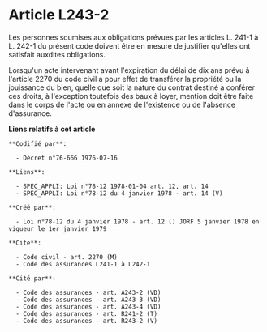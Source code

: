 # Article L243-2

Les personnes soumises aux obligations prévues par les articles L. 241-1 à L. 242-1 du présent code doivent être en mesure de
justifier qu'elles ont satisfait auxdites obligations.

Lorsqu'un acte intervenant avant l'expiration du délai de dix ans prévu à l'article 2270 du code civil a pour effet de
transférer la propriété ou la jouissance du bien, quelle que soit la nature du contrat destiné à conférer ces droits, à
l'exception toutefois des baux à loyer, mention doit être faite dans le corps de l'acte ou en annexe de l'existence ou de
l'absence d'assurance.

**Liens relatifs à cet article**

	**Codifié par**:

	  - Décret n°76-666 1976-07-16

	**Liens**:

	  - SPEC_APPLI: Loi n°78-12 1978-01-04 art. 12, art. 14
	  - SPEC_APPLI: Loi n°78-12 du 4 janvier 1978 - art. 14 (V)

	**Créé par**:

	  - Loi n°78-12 du 4 janvier 1978 - art. 12 () JORF 5 janvier 1978 en vigueur le 1er janvier 1979

	**Cite**:

	  - Code civil - art. 2270 (M)
	  - Code des assurances L241-1 à L242-1

	**Cité par**:

	  - Code des assurances - art. A243-2 (VD)
	  - Code des assurances - art. A243-3 (VD)
	  - Code des assurances - art. A243-4 (VD)
	  - Code des assurances - art. R241-2 (T)
	  - Code des assurances - art. R243-2 (V)
